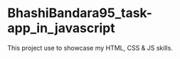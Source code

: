 # BhashiBandara95_task-app_in_javascript
This project use to showcase my HTML, CSS &amp; JS skills.
